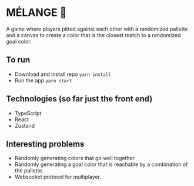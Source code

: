 # MÉLANGE 🎨

A game where players pitted against each other with a randomized pallette and a canvas to create a color that is the closest match to a randomized goal color.

## To run
- Download and install repo `yarn install`
- Run the app `yarn start` 

## Technologies (so far just the front end)
- TypeScript
- React
- Zustand
## Interesting problems
- Randomly generating colors that go well together.
- Randomly generating a goal color that is reachable by a combination of the pallette.
- Websocket protocol for multiplayer.
